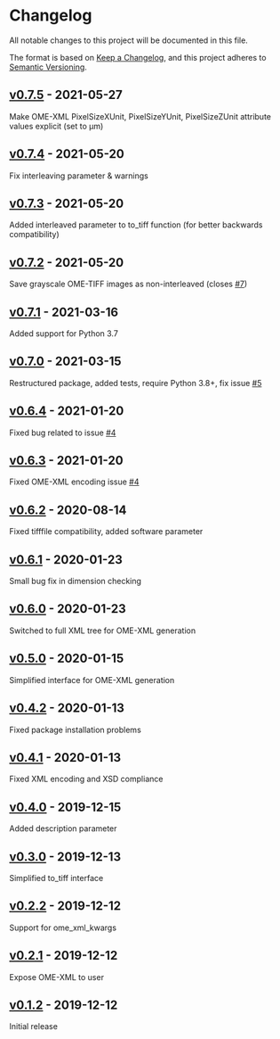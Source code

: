 # Changelog

All notable changes to this project will be documented in this file.

The format is based on [Keep a Changelog](https://keepachangelog.com/en/1.0.0/),
and this project adheres to [Semantic Versioning](https://semver.org/spec/v2.0.0.html).

## [v0.7.5] - 2021-05-27

Make OME-XML PixelSizeXUnit, PixelSizeYUnit, PixelSizeZUnit attribute values explicit (set to µm)

## [v0.7.4] - 2021-05-20

Fix interleaving parameter & warnings

## [v0.7.3] - 2021-05-20

Added interleaved parameter to to_tiff function (for better backwards compatibility)

## [v0.7.2] - 2021-05-20

Save grayscale OME-TIFF images as non-interleaved (closes [#7](https://github.com/BodenmillerGroup/xtiff/issues/7))

## [v0.7.1] - 2021-03-16

Added support for Python 3.7

## [v0.7.0] - 2021-03-15

Restructured package, added tests, require Python 3.8+, fix issue [#5](https://github.com/BodenmillerGroup/xtiff/issues/5)

## [v0.6.4] - 2021-01-20

Fixed bug related to issue [#4](https://github.com/BodenmillerGroup/xtiff/issues/4)

## [v0.6.3] - 2021-01-20

Fixed OME-XML encoding issue [#4](https://github.com/BodenmillerGroup/xtiff/issues/4)

## [v0.6.2] - 2020-08-14

Fixed tifffile compatibility, added software parameter

## [v0.6.1] - 2020-01-23

Small bug fix in dimension checking

## [v0.6.0] - 2020-01-23 

Switched to full XML tree for OME-XML generation

## [v0.5.0] - 2020-01-15

Simplified interface for OME-XML generation

## [v0.4.2] - 2020-01-13

Fixed package installation problems

## [v0.4.1] - 2020-01-13

Fixed XML encoding and XSD compliance

## [v0.4.0] - 2019-12-15

Added description parameter

## [v0.3.0] - 2019-12-13

Simplified to_tiff interface

## [v0.2.2] - 2019-12-12

Support for ome_xml_kwargs

## [v0.2.1] - 2019-12-12

Expose OME-XML to user

## [v0.1.2] - 2019-12-12

Initial release


[v0.7.5]: https://github.com/BodenmillerGroup/xtiff/compare/v0.7.4...v0.7.5
[v0.7.4]: https://github.com/BodenmillerGroup/xtiff/compare/v0.7.3...v0.7.4
[v0.7.3]: https://github.com/BodenmillerGroup/xtiff/compare/v0.7.2...v0.7.3
[v0.7.2]: https://github.com/BodenmillerGroup/xtiff/compare/v0.7.1...v0.7.2
[v0.7.1]: https://github.com/BodenmillerGroup/xtiff/compare/v0.7.0...v0.7.1
[v0.7.0]: https://github.com/BodenmillerGroup/xtiff/compare/v0.6.4...v0.7.0
[v0.6.4]: https://github.com/BodenmillerGroup/xtiff/compare/v0.6.3...v0.6.4
[v0.6.3]: https://github.com/BodenmillerGroup/xtiff/compare/v0.6.2...v0.6.3
[v0.6.2]: https://github.com/BodenmillerGroup/xtiff/compare/v0.6.1...v0.6.2
[v0.6.1]: https://github.com/BodenmillerGroup/xtiff/compare/v0.6.0...v0.6.1
[v0.6.0]: https://github.com/BodenmillerGroup/xtiff/compare/v0.5.0...v0.6.0
[v0.5.0]: https://github.com/BodenmillerGroup/xtiff/compare/v0.4.2...v0.5.0
[v0.4.2]: https://github.com/BodenmillerGroup/xtiff/compare/v0.4.1...v0.4.2
[v0.4.1]: https://github.com/BodenmillerGroup/xtiff/compare/v0.4.0...v0.4.1
[v0.4.0]: https://github.com/BodenmillerGroup/xtiff/compare/v0.3.0...v0.4.0
[v0.3.0]: https://github.com/BodenmillerGroup/xtiff/compare/v0.2.2...v0.3.0
[v0.2.2]: https://github.com/BodenmillerGroup/xtiff/compare/v0.2.1...v0.2.2
[v0.2.1]: https://github.com/BodenmillerGroup/xtiff/compare/v0.1.2...v0.2.1
[v0.1.2]: https://github.com/BodenmillerGroup/xtiff/releases/tag/v0.1.2
